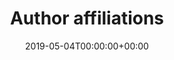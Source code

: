 ---
title: 'Author affiliations'
field: 'cg.contributor.affiliation'
slug: 'cg-contributor-affiliation'
description: 'The full name of the institutions that the contributor(s) work for (enter each individually). Terms should not include acronyms or countries.'
required: False
vocabulary: 'cg-contributor-affiliation.txt'
policy: 'Free text, with suggested values from vocabulary.'
date: '2019-05-04T00:00:00+00:00'
---